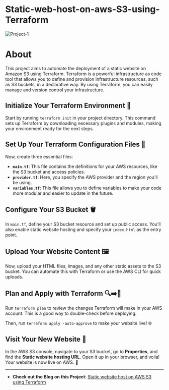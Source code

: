 # Static-web-host-on-aws-S3-using-Terraform

![Project-1](https://github.com/user-attachments/assets/1a115aec-7fbb-4948-8a1d-5991341dea73)


# About
This project aims to automate the deployment of a static website on Amazon S3 using Terraform. Terraform is a powerful infrastructure as code tool that allows you to define and provision infrastructure resources, such as S3 buckets, in a declarative way. By using Terraform, you can easily manage and version control your infrastructure.


## Initialize Your Terraform Environment 🔄

Start by running `terraform init` in your project directory. This command sets up Terraform by downloading necessary plugins and modules, making your environment ready for the next steps.

## Set Up Your Terraform Configuration Files 📂

Now, create three essential files:

- **`main.tf`**: This file contains the definitions for your AWS resources, like the S3 bucket and access policies.
- **`provider.tf`**: Here, you specify the AWS provider and the region you’ll be using.
- **`variables.tf`**: This file allows you to define variables to make your code more modular and easier to update in the future.

## Configure Your S3 Bucket 🪣

In `main.tf`, define your S3 bucket resource and set up public access. You’ll also enable static website hosting and specify your `index.html` as the entry point.

## Upload Your Website Content 🖼️

Now, upload your HTML files, images, and any other static assets to the S3 bucket. You can automate this with Terraform or use the AWS CLI for quick uploads.

## Plan and Apply with Terraform 🔍➡️🚀

Run `terraform plan` to review the changes Terraform will make in your AWS account. This is a good way to double-check before deploying.

Then, run `terraform apply -auto-approve` to make your website live! 🌐

## Visit Your New Website 🎉

In the AWS S3 console, navigate to your S3 bucket, go to **Properties**, and find the **Static website hosting URL**. Open it up in your browser, and voila! Your website is now live on AWS. 🎊

---

- **Check out the Blog on this Project**: [Static website host on AWS S3 using Terraform](https://biswanath12.hashnode.dev/static-website-hosting-on-aws-s3-using-terraform)
